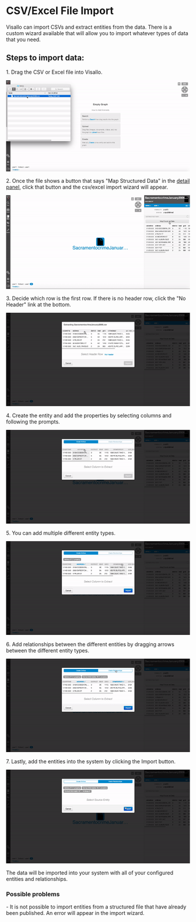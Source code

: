 # CSV/Excel File Import

Visallo can import CSVs and extract entities from the data. There is a custom wizard available that will allow you to import whatever types of data that you need.  

## Steps to import data:

<span>1. Drag the CSV or Excel file into Visallo</span>.

<img src='./drag-csv-into-visallo.gif' />

<span>2. Once the file shows a button that says "Map Structured Data" in the [detail panel](../detail-pane.md), click that button and the csv/excel import wizard will appear.</span>

<img src='./open-wizard.gif' />

<span>3. Decide which row is the first row.  If there is no header row, click the "No Header" link at the bottom.</span>

<img src='./pick-header-row.gif' />

<span>4. Create the entity and add the properties by selecting columns and following the prompts.</span>

<img src='./create-entity.gif' />

<span>5. You can add multiple different entity types.</span>

<img src='./multiple-entities.gif' />

<span>6. Add relationships between the different entities by dragging arrows between the different entity types.</span>

<img src='./add-relationship.gif' />

<span>7. Lastly, add the entities into the system by clicking the Import button</span>.

<img src='./import.gif' />

The data will be imported into your system with all of your configured entities and relationships.


### Possible problems
<a name='problems'>
 - It is not possible to import entities from a structured file that have already been published. An error will appear in the import wizard.
